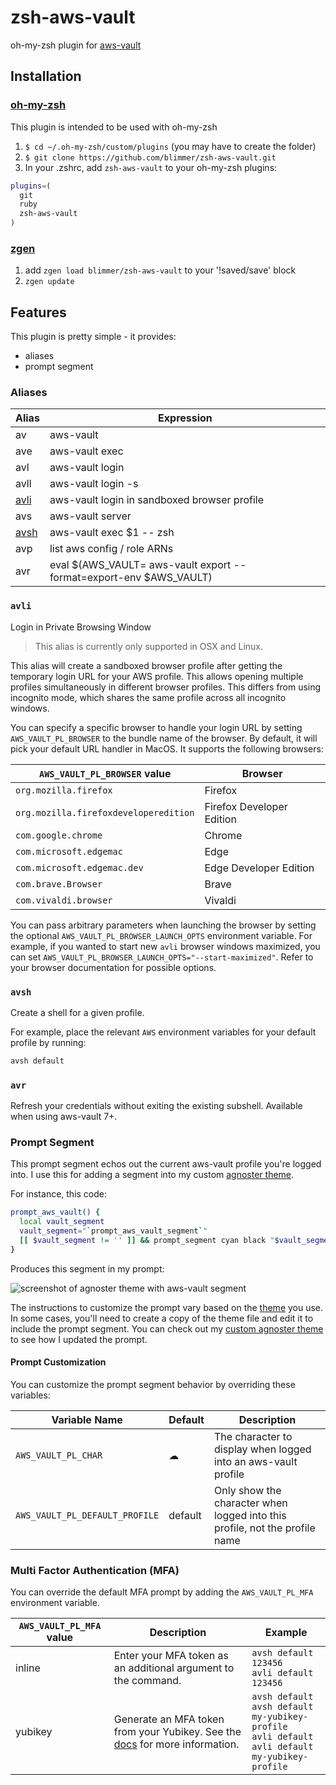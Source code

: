 # zsh-aws-vault

oh-my-zsh plugin for [aws-vault](https://github.com/99designs/aws-vault)

## Installation

### [oh-my-zsh](https://github.com/robbyrussell/oh-my-zsh)

This plugin is intended to be used with oh-my-zsh

1. `$ cd ~/.oh-my-zsh/custom/plugins` (you may have to create the folder)
2. `$ git clone https://github.com/blimmer/zsh-aws-vault.git`
3. In your .zshrc, add `zsh-aws-vault` to your oh-my-zsh plugins:

```bash
plugins=(
  git
  ruby
  zsh-aws-vault
)
```

### [zgen](https://github.com/tarjoilija/zgen)

1. add `zgen load blimmer/zsh-aws-vault` to your '!saved/save' block
1. `zgen update`

## Features

This plugin is pretty simple - it provides:

- aliases
- prompt segment

### Aliases

| Alias         | Expression                                   |
| ------------- | -------------------------------------------- |
| av            | aws-vault                                    |
| ave           | aws-vault exec                               |
| avl           | aws-vault login                              |
| avll          | aws-vault login -s                           |
| [avli](#avli) | aws-vault login in sandboxed browser profile |
| avs           | aws-vault server                             |
| [avsh](#avsh) | aws-vault exec $1 -- zsh                     |
| avp           | list aws config / role ARNs                  |
| avr           | eval $(AWS_VAULT=  aws-vault export --format=export-env $AWS_VAULT) |

### `avli`

Login in Private Browsing Window

> This alias is currently only supported in OSX and Linux.

This alias will create a sandboxed browser profile after getting the temporary login URL for your AWS profile. This
allows opening multiple profiles simultaneously in different browser profiles. This differs from using incognito mode,
which shares the same profile across all incognito windows.

You can specify a specific browser to handle your login URL by setting `AWS_VAULT_PL_BROWSER` to the bundle name of the
browser. By default, it will pick your default URL handler in MacOS. It supports the following browsers:

| `AWS_VAULT_PL_BROWSER` value          | Browser                   |
| ------------------------------------- | ------------------------- |
| `org.mozilla.firefox`                 | Firefox                   |
| `org.mozilla.firefoxdeveloperedition` | Firefox Developer Edition |
| `com.google.chrome`                   | Chrome                    |
| `com.microsoft.edgemac`               | Edge                      |
| `com.microsoft.edgemac.dev`           | Edge Developer Edition    |
| `com.brave.Browser`                   | Brave                     |
| `com.vivaldi.browser`                 | Vivaldi                   |

You can pass arbitrary parameters when launching the browser by setting the optional `AWS_VAULT_PL_BROWSER_LAUNCH_OPTS`
environment variable. For example, if you wanted to start new `avli` browser windows maximized, you can set
`AWS_VAULT_PL_BROWSER_LAUNCH_OPTS="--start-maximized"`. Refer to your browser documentation for possible options.

### `avsh`

Create a shell for a given profile.

For example, place the relevant `AWS` environment variables for your default profile by running:

```bash
avsh default
```

### `avr`

Refresh your credentials without exiting the existing subshell. Available when using aws-vault 7+.

### Prompt Segment

This prompt segment echos out the current aws-vault profile you're logged into.
I use this for adding a segment into my custom
[agnoster theme](https://github.com/agnoster/agnoster-zsh-theme/blob/master/agnoster.zsh-theme).

For instance, this code:

```bash
prompt_aws_vault() {
  local vault_segment
  vault_segment="`prompt_aws_vault_segment`"
  [[ $vault_segment != '' ]] && prompt_segment cyan black "$vault_segment"
}
```

Produces this segment in my prompt:

![screenshot of agnoster theme with aws-vault segment](https://i.imgur.com/BLE0QXg.png)

The instructions to customize the prompt vary based on the [theme](https://github.com/ohmyzsh/ohmyzsh/wiki/Themes) you
use. In some cases, you'll need to create a copy of the theme file and edit it to include the prompt segment. You can
check out my
[custom agnoster theme](https://github.com/blimmer/dotfiles/blob/fa46a6818dcd92c2b7c1a578b32166542c4febca/oh-my-zsh-custom/themes/agnoster.zsh-theme#L232)
to see how I updated the prompt.

#### Prompt Customization

You can customize the prompt segment behavior by overriding these variables:

| Variable Name                  | Default | Description                                                                 |
| ------------------------------ | ------- | --------------------------------------------------------------------------- |
| `AWS_VAULT_PL_CHAR`            | ☁       | The character to display when logged into an aws-vault profile              |
| `AWS_VAULT_PL_DEFAULT_PROFILE` | default | Only show the character when logged into this profile, not the profile name |

### Multi Factor Authentication (MFA)

You can override the default MFA prompt by adding the `AWS_VAULT_PL_MFA` environment variable.

| `AWS_VAULT_PL_MFA` value | Description                                                                                                                                                                 | Example                                                                                                    |
| ------------------------ | --------------------------------------------------------------------------------------------------------------------------------------------------------------------------- | ---------------------------------------------------------------------------------------------------------- |
| inline                   | Enter your MFA token as an additional argument to the command.                                                                                                              | `avsh default 123456`<br>`avli default 123456`                                                             |
| yubikey                  | Generate an MFA token from your Yubikey. See the [docs](https://github.com/99designs/aws-vault/blob/master/USAGE.md#using-a-yubikey-as-a-virtual-mfa) for more information. | `avsh default`<br>`avsh default my-yubikey-profile`<br>`avli default`<br>`avli default my-yubikey-profile` |
